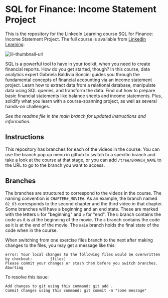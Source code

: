 # SQL for Finance: Income Statement Project
This is the repository for the LinkedIn Learning course SQL for Finance: Income Statement Project. The full course is available from [LinkedIn Learning][lil-course-url].

![lil-thumbnail-url]

SQL is a powerful tool to have in your toolkit, when you need to create financial reports. How do you get started, though? In this course, data analytics expert Gabriela Baldivia Soncini guides you through the fundamental concepts of financial accounting via an income statement project. Learn how to extract data from a relational database, manipulate data using SQL queries, and transform the data. Find out how to prepare basic financial statements like balance sheets and income statements. Plus, solidify what you learn with a course-spanning project, as well as several hands-on challenges.

_See the readme file in the main branch for updated instructions and information._
## Instructions
This repository has branches for each of the videos in the course. You can use the branch pop up menu in github to switch to a specific branch and take a look at the course at that stage, or you can add `/tree/BRANCH_NAME` to the URL to go to the branch you want to access.

## Branches
The branches are structured to correspond to the videos in the course. The naming convention is `CHAPTER#_MOVIE#`. As an example, the branch named `02_03` corresponds to the second chapter and the third video in that chapter. 
Some branches will have a beginning and an end state. These are marked with the letters `b` for "beginning" and `e` for "end". The `b` branch contains the code as it is at the beginning of the movie. The `e` branch contains the code as it is at the end of the movie. The `main` branch holds the final state of the code when in the course.

When switching from one exercise files branch to the next after making changes to the files, you may get a message like this:

    error: Your local changes to the following files would be overwritten by checkout:        [files]
    Please commit your changes or stash them before you switch branches.
    Aborting

To resolve this issue:
	
    Add changes to git using this command: git add .
	Commit changes using this command: git commit -m "some message"


[0]: # (Replace these placeholder URLs with actual course URLs)

[lil-course-url]: https://www.linkedin.com/learning/sql-for-finance-income-statement-project
[lil-thumbnail-url]: https://media.licdn.com/dms/image/D560DAQGAS3pGv_t8BQ/learning-public-crop_675_1200/0/1704486338824?e=2147483647&v=beta&t=BE78saEottvl0JVr3UPfrcuMM8cOpxNdXV-3XE96HtY

